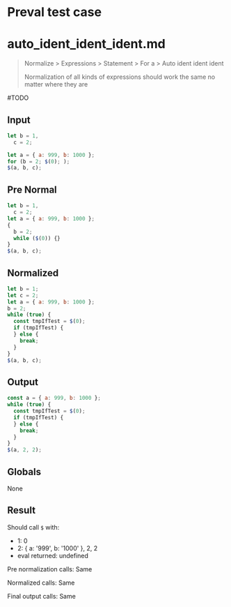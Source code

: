 # Preval test case

# auto_ident_ident_ident.md

> Normalize > Expressions > Statement > For a > Auto ident ident ident
>
> Normalization of all kinds of expressions should work the same no matter where they are

#TODO

## Input

`````js filename=intro
let b = 1,
  c = 2;

let a = { a: 999, b: 1000 };
for (b = 2; $(0); );
$(a, b, c);
`````

## Pre Normal

`````js filename=intro
let b = 1,
  c = 2;
let a = { a: 999, b: 1000 };
{
  b = 2;
  while ($(0)) {}
}
$(a, b, c);
`````

## Normalized

`````js filename=intro
let b = 1;
let c = 2;
let a = { a: 999, b: 1000 };
b = 2;
while (true) {
  const tmpIfTest = $(0);
  if (tmpIfTest) {
  } else {
    break;
  }
}
$(a, b, c);
`````

## Output

`````js filename=intro
const a = { a: 999, b: 1000 };
while (true) {
  const tmpIfTest = $(0);
  if (tmpIfTest) {
  } else {
    break;
  }
}
$(a, 2, 2);
`````

## Globals

None

## Result

Should call `$` with:
 - 1: 0
 - 2: { a: '999', b: '1000' }, 2, 2
 - eval returned: undefined

Pre normalization calls: Same

Normalized calls: Same

Final output calls: Same
